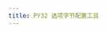 ```yaml
---
title: PY32 选项字节配置工具
---
```


<!-- @include: ../../data/markdown/PY32_OptionBytesConfig/zh_CN.md -->